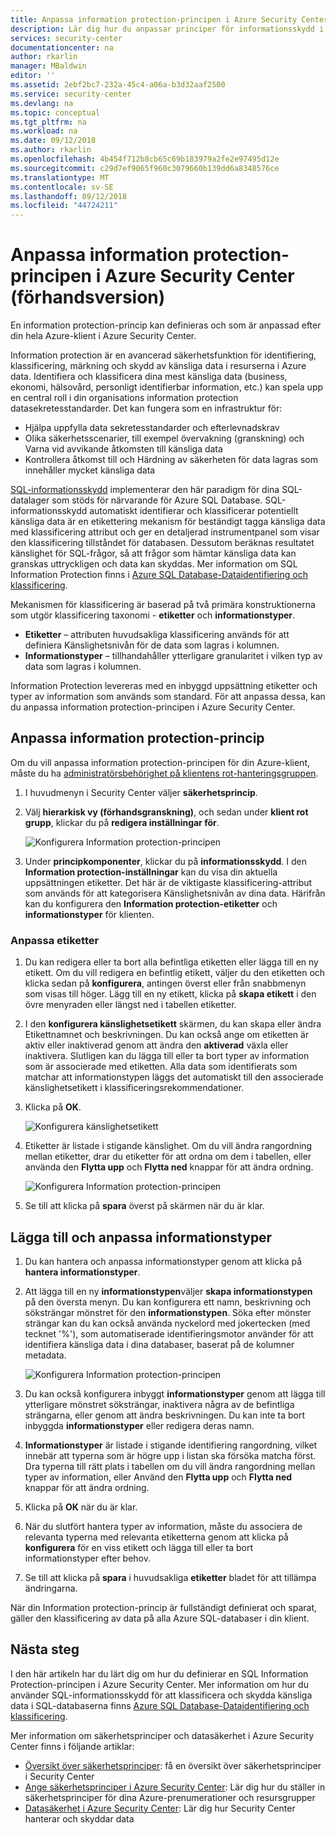 ```yaml
---
title: Anpassa information protection-principen i Azure Security Center | Microsoft Docs
description: Lär dig hur du anpassar principer för informationsskydd i Azure Security Center.
services: security-center
documentationcenter: na
author: rkarlin
manager: MBaldwin
editor: ''
ms.assetid: 2ebf2bc7-232a-45c4-a06a-b3d32aaf2500
ms.service: security-center
ms.devlang: na
ms.topic: conceptual
ms.tgt_pltfrm: na
ms.workload: na
ms.date: 09/12/2018
ms.author: rkarlin
ms.openlocfilehash: 4b454f712b8cb65c69b183979a2fe2e97495d12e
ms.sourcegitcommit: c29d7ef9065f960c3079660b139dd6a8348576ce
ms.translationtype: MT
ms.contentlocale: sv-SE
ms.lasthandoff: 09/12/2018
ms.locfileid: "44724211"
---
```

# <a name="customize-the-information-protection-policy-in-azure-security-center-preview"></a>Anpassa information protection-principen i Azure Security Center (förhandsversion)
 
En information protection-princip kan definieras och som är anpassad efter din hela Azure-klient i Azure Security Center.

Information protection är en avancerad säkerhetsfunktion för identifiering, klassificering, märkning och skydd av känsliga data i resurserna i Azure data. Identifiera och klassificera dina mest känsliga data (business, ekonomi, hälsovård, personligt identifierbar information, etc.) kan spela upp en central roll i din organisations information protection datasekretesstandarder. Det kan fungera som en infrastruktur för:
- Hjälpa uppfylla data sekretesstandarder och efterlevnadskrav
- Olika säkerhetsscenarier, till exempel övervakning (granskning) och Varna vid avvikande åtkomsten till känsliga data
- Kontrollera åtkomst till och Härdning av säkerheten för data lagras som innehåller mycket känsliga data
 
[SQL-informationsskydd](../sql-database/sql-database-data-discovery-and-classification.md) implementerar den här paradigm för dina SQL-datalager som stöds för närvarande för Azure SQL Database. SQL-informationsskydd automatiskt identifierar och klassificerar potentiellt känsliga data är en etikettering mekanism för beständigt tagga känsliga data med klassificering attribut och ger en detaljerad instrumentpanel som visar den klassificering tillståndet för databasen. Dessutom beräknas resultatet känslighet för SQL-frågor, så att frågor som hämtar känsliga data kan granskas uttryckligen och data kan skyddas. Mer information om SQL Information Protection finns i [Azure SQL Database-Dataidentifiering och klassificering](../sql-database/sql-database-data-discovery-and-classification.md).
 
Mekanismen för klassificering är baserad på två primära konstruktionerna som utgör klassificering taxonomi - **etiketter** och **informationstyper**.
- **Etiketter** – attributen huvudsakliga klassificering används för att definiera Känslighetsnivån för de data som lagras i kolumnen. 
- **Informationstyper** – tillhandahåller ytterligare granularitet i vilken typ av data som lagras i kolumnen.
 
Information Protection levereras med en inbyggd uppsättning etiketter och typer av information som används som standard. För att anpassa dessa, kan du anpassa information protection-principen i Azure Security Center.
 
## <a name="customize-the-information-protection-policy"></a>Anpassa information protection-princip
Om du vill anpassa information protection-principen för din Azure-klient, måste du ha [administratörsbehörighet på klientens rot-hanteringsgruppen](security-center-management-groups.md). 
 
1. I huvudmenyn i Security Center väljer **säkerhetsprincip**.
2. Välj **hierarkisk vy (förhandsgranskning)**, och sedan under **klient rot grupp**, klickar du på **redigera inställningar för**.
 
   ![Konfigurera Information protection-principen](./media/security-center-info-protection-policy/security-policy.png) 
 
3. Under **principkomponenter**, klickar du på **informationsskydd**. I den **Information protection-inställningar** kan du visa din aktuella uppsättningen etiketter. Det här är de viktigaste klassificering-attribut som används för att kategorisera Känslighetsnivån av dina data. Härifrån kan du konfigurera den **Information protection-etiketter** och **informationstyper** för klienten. 
 
### <a name="customizing-labels"></a>Anpassa etiketter
 
1. Du kan redigera eller ta bort alla befintliga etiketten eller lägga till en ny etikett. Om du vill redigera en befintlig etikett, väljer du den etiketten och klicka sedan på **konfigurera**, antingen överst eller från snabbmenyn som visas till höger. Lägg till en ny etikett, klicka på **skapa etikett** i den övre menyraden eller längst ned i tabellen etiketter.
2. I den **konfigurera känslighetsetikett** skärmen, du kan skapa eller ändra Etikettnamnet och beskrivningen. Du kan också ange om etiketten är aktiv eller inaktiverad genom att ändra den **aktiverad** växla eller inaktivera. Slutligen kan du lägga till eller ta bort typer av information som är associerade med etiketten. Alla data som identifierats som matchar att informationstypen läggs det automatiskt till den associerade känslighetsetikett i klassificeringsrekommendationer.
3. Klicka på **OK**.
 
   ![Konfigurera känslighetsetikett](./media/security-center-info-protection-policy/config-sensitivity-label.png)
 
4. Etiketter är listade i stigande känslighet. Om du vill ändra rangordning mellan etiketter, drar du etiketter för att ordna om dem i tabellen, eller använda den **Flytta upp** och **Flytta ned** knappar för att ändra ordning. 
 
    ![Konfigurera Information protection-principen](./media/security-center-info-protection-policy/move-up.png)
 
5. Se till att klicka på **spara** överst på skärmen när du är klar.
 
 
## <a name="adding-and-customizing-information-types"></a>Lägga till och anpassa informationstyper
 
1. Du kan hantera och anpassa informationstyper genom att klicka på **hantera informationstyper**.
2. Att lägga till en ny **informationstypen**väljer **skapa informationstypen** på den översta menyn. Du kan konfigurera ett namn, beskrivning och söksträngar mönstret för den **informationstypen**. Söka efter mönster strängar kan du kan också använda nyckelord med jokertecken (med tecknet '%'), som automatiserade identifieringsmotor använder för att identifiera känsliga data i dina databaser, baserat på de kolumner metadata.
 
    ![Konfigurera Information protection-principen](./media/security-center-info-protection-policy/info-types.png)
 
3. Du kan också konfigurera inbyggt **informationstyper** genom att lägga till ytterligare mönstret söksträngar, inaktivera några av de befintliga strängarna, eller genom att ändra beskrivningen. Du kan inte ta bort inbyggda **informationstyper** eller redigera deras namn. 
4. **Informationstyper** är listade i stigande identifiering rangordning, vilket innebär att typerna som är högre upp i listan ska försöka matcha först. Dra typerna till rätt plats i tabellen om du vill ändra rangordning mellan typer av information, eller Använd den **Flytta upp** och **Flytta ned** knappar för att ändra ordning. 
5. Klicka på **OK** när du är klar.
6. När du slutfört hantera typer av information, måste du associera de relevanta typerna med relevanta etiketterna genom att klicka på **konfigurera** för en viss etikett och lägga till eller ta bort informationstyper efter behov.
7. Se till att klicka på **spara** i huvudsakliga **etiketter** bladet för att tillämpa ändringarna.
 
När din Information protection-princip är fullständigt definierat och sparat, gäller den klassificering av data på alla Azure SQL-databaser i din klient.
 
 
## <a name="next-steps"></a>Nästa steg
 
I den här artikeln har du lärt dig om hur du definierar en SQL Information Protection-principen i Azure Security Center. Mer information om hur du använder SQL-informationsskydd för att klassificera och skydda känsliga data i SQL-databaserna finns [Azure SQL Database-Dataidentifiering och klassificering](../sql-database/sql-database-data-discovery-and-classification.md). 

Mer information om säkerhetsprinciper och datasäkerhet i Azure Security Center finns i följande artiklar:
 
- [Översikt över säkerhetsprinciper](security-center-policies-overview.md): få en översikt över säkerhetsprinciper i Security Center
- [Ange säkerhetsprinciper i Azure Security Center](security-center-policies.md): Lär dig hur du ställer in säkerhetsprinciper för dina Azure-prenumerationer och resursgrupper
- [Datasäkerhet i Azure Security Center](security-center-data-security.md): Lär dig hur Security Center hanterar och skyddar data


